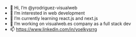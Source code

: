- 👋 Hi, I’m @yrodriguez-visualweb
- 👀 I’m interested in web development
- 🌱 I’m currently learning react.js and next.js
- 💞️ I’m working on visualweb.es company as a full stack dev
- 📫 https://www.linkedin.com/in/yoelkysrrg

<!---
yrodriguez-visualweb/yrodriguez-visualweb is a ✨ special ✨ repository because its `README.md` (this file) appears on your GitHub profile.
You can click the Preview link to take a look at your changes.
--->
